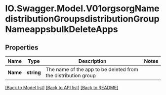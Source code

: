 # IO.Swagger.Model.V01orgsorgNamedistributionGroupsdistributionGroupNameappsbulkDeleteApps
## Properties

Name | Type | Description | Notes
------------ | ------------- | ------------- | -------------
**Name** | **string** | The name of the app to be deleted from the distribution group | 

[[Back to Model list]](../README.md#documentation-for-models) [[Back to API list]](../README.md#documentation-for-api-endpoints) [[Back to README]](../README.md)

